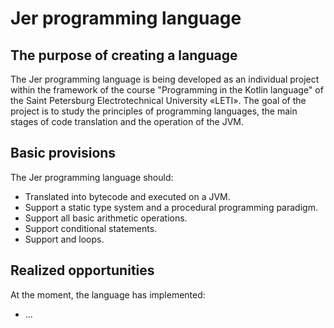 # Jer programming language
## The purpose of creating a language
The Jer programming language is being developed as an individual project
within the framework of the course "Programming in the Kotlin language" of
the Saint Petersburg Electrotechnical University «LETI». The goal of the project
is to study the principles of programming languages, the main stages of code
translation and the operation of the JVM.

## Basic provisions
The Jer programming language should:
* Translated into bytecode and executed on a JVM.
* Support a static type system and a procedural programming paradigm.
* Support all basic arithmetic operations.
* Support conditional statements.
* Support <for> and <while> loops.

## Realized opportunities
At the moment, the language has implemented:
* ...
